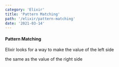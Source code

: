 ```yaml
---
category: 'Elixir'
title: 'Pattern Matching'
path: '/elixir/pattern-matching'
date: '2021-03-14'
---
```


#### Pattern Matching

Elixir looks for a way to make the value of the left side

the same as the value of the right side
